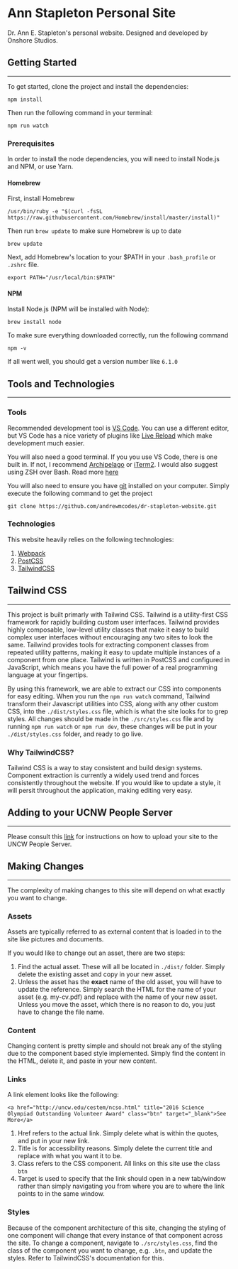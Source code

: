 # Ann Stapleton Personal Site
Dr. Ann E. Stapleton's personal website. Designed and developed by Onshore Studios.
## **Getting Started**
---
To get started, clone the project and install the dependencies:
```
npm install
```
Then run the following command in your terminal:
```
npm run watch
```

### **Prerequisites**
In order to install the node dependencies, you will need to install Node.js and NPM, or use Yarn.

#### **Homebrew**
First, install Homebrew
```
/usr/bin/ruby -e "$(curl -fsSL https://raw.githubusercontent.com/Homebrew/install/master/install)"
```

Then run `brew update` to make sure Homebrew is up to date

```
brew update
```

Next, add Homebrew's location to your $PATH in your `.bash_profile` or `.zshrc` file.

```
export PATH="/usr/local/bin:$PATH"
```

#### **NPM**
Install Node.js (NPM will be installed with Node):
```
brew install node
```
To make sure everything downloaded correctly, run the following command
```
npm -v
```
If all went well, you should get a version number like `6.1.0`

## **Tools and Technologies**
---

### **Tools**
Recommended development tool is [VS Code](https://code.visualstudio.com/). You can use a different editor, but VS Code has a nice variety of plugins like [Live Reload](https://marketplace.visualstudio.com/items?itemName=ritwickdey.LiveServer) which make development much easier.

You will also need a good terminal. If you you use VS Code, there is one built in. If not, I recommend [Archipelago](https://github.com/npezza93/archipelago) or [iTerm2](https://www.iterm2.com/). I would also suggest using ZSH over Bash. Read more [here](https://github.com/robbyrussell/oh-my-zsh)

You will also need to ensure you have [git](https://git-scm.com/book/en/v2/Getting-Started-Installing-Git) installed on your computer. Simply execute the following command to get the project
```
git clone https://github.com/andrewmcodes/dr-stapleton-website.git
```

### **Technologies**

This website heavily relies on the following technologies:
1. [Webpack](https://webpack.js.org/)
2. [PostCSS](https://github.com/postcss/postcss)
3. [TailwindCSS](https://tailwindcss.com/)

## **Tailwind CSS**
---
This project is built primarly with Tailwind CSS. Tailwind is a utility-first CSS framework for rapidly building custom user interfaces. Tailwind provides highly composable, low-level utility classes that make it easy to build complex user interfaces without encouraging any two sites to look the same. Tailwind provides tools for extracting component classes from repeated utility patterns, making it easy to update multiple instances of a component from one place. Tailwind is written in PostCSS and configured in JavaScript, which means you have the full power of a real programming language at your fingertips.

By using this framework, we are able to extract our CSS into components for easy editing. When you run the `npm run watch` command, Tailwind transform their Javascript utilities into CSS, along with any other custom CSS, into the `./dist/styles.css` file, which is what the site looks for to grep styles. All changes should be made in the `./src/styles.css` file and by running `npm run watch` or `npm run dev`, these changes will be put in your `./dist/styles.css` folder, and ready to go live.

### **Why TailwindCSS?**

Tailwind CSS is a way to stay consistent and build design systems. Component extraction is currently a widely used trend and forces consistently throughout the website. If you would like to update a style, it will persit throughout the application, making editing very easy.

## **Adding to your UCNW People Server**
---
Please consult this [link](https://uncw.edu/ITSD/working/uploadwebfiles.html) for instructions on how to upload your site to the UNCW People Server.

## **Making Changes**
---
The complexity of making changes to this site will depend on what exactly you want to change.
### **Assets**
Assets are typically referred to as external content that is loaded in to the site like pictures and documents.

If you would like to change out an asset, there are two steps:
1. Find the actual asset. These will all be located in `./dist/` folder. Simply delete the existing asset and copy in your new asset.
2. Unless the asset has the **exact** name of the old asset, you will have to update the reference. Simply search the HTML for the name of your asset (e.g. my-cv.pdf) and replace with the name of your new asset. Unless you move the asset, which there is no reason to do, you just have to change the file name.

### **Content**
Changing content is pretty simple and should not break any of the styling due to the component based style implemented. Simply find the content in the HTML, delete it, and paste in your new content.

### **Links**
A link element looks like the following:
```
<a href="http://uncw.edu/cestem/ncso.html" title="2016 Science Olympiad Outstanding Volunteer Award" class="btn" target="_blank">See More</a>
```
1. Href refers to the actual link. Simply delete what is within the quotes, and put in your new link.
2. Title is for accessibility reasons. Simply delete the current title and replace with what you want it to be.
3. Class refers to the CSS component. All links on this site use the class `btn`
4. Target is used to specify that the link should open in a new tab/window rather than simply navigating you from where you are to where the link points to in the same window.

### **Styles**
Because of the component architecture of this site, changing the styling of one component will change that every instance of that component across the site. To change a component, navigate to `./src/styles.css`, find the class of the component you want to change, e.g. `.btn`, and update the styles. Refer to TailwindCSS's documentation for this.
